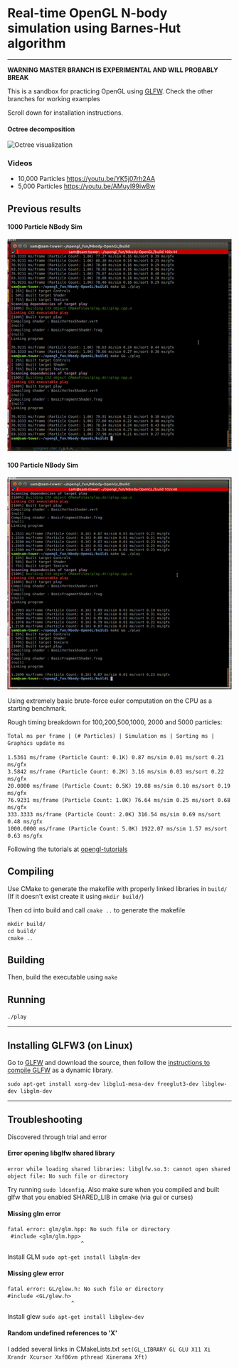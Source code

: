 # Real-time OpenGL N-body simulation using Barnes-Hut algorithm
---

**WARNING MASTER BRANCH IS EXPERIMENTAL AND WILL PROBABLY BREAK**

This is a sandbox for practicing OpenGL using [GLFW](http://www.glfw.org).
Check the other branches for working examples

Scroll down for installation instructions.

#### Octree decomposition
![Octree visualization](octree_vis.gif)

### Videos
* 10,000 Particles https://youtu.be/YK5j07rh2AA
* 5,000 Particles https://youtu.be/AMuyI99iwBw

## Previous results

#### 1000 Particle NBody Sim

![1K Particle NBody](nbody1K.gif)

#### 100 Particle NBody Sim

![100 Particle NBody](nbody100.gif)

Using extremely basic brute-force euler computation on the CPU as a starting benchmark.

Rough timing breakdown for 100,200,500,1000, 2000 and 5000 particles:

    Total ms per frame | (# Particles) | Simulation ms | Sorting ms | Graphics update ms

    1.5361 ms/frame (Particle Count: 0.1K) 0.87 ms/sim 0.01 ms/sort 0.21 ms/gfx
    3.5842 ms/frame (Particle Count: 0.2K) 3.16 ms/sim 0.03 ms/sort 0.22 ms/gfx
    20.0000 ms/frame (Particle Count: 0.5K) 19.08 ms/sim 0.10 ms/sort 0.19 ms/gfx
    76.9231 ms/frame (Particle Count: 1.0K) 76.64 ms/sim 0.25 ms/sort 0.68 ms/gfx
    333.3333 ms/frame (Particle Count: 2.0K) 316.54 ms/sim 0.69 ms/sort 0.48 ms/gfx
    1000.0000 ms/frame (Particle Count: 5.0K) 1922.07 ms/sim 1.57 ms/sort 0.63 ms/gfx

Following the tutorials at [opengl-tutorials](http://www.opengl-tutorial.org/beginners-tutorials/)

## Compiling

Use CMake to generate the makefile with properly linked libraries in `build/` (If it doesn't exist create it using `mkdir build/`)

Then cd into build and call `cmake ..` to generate the makefile

    mkdir build/
    cd build/
    cmake ..

## Building
Then, build the executable using `make`


## Running
    ./play

---
## Installing GLFW3 (on Linux)

Go to [GLFW](http://www.glfw.org) and download the source, then follow the [instructions to compile GLFW](http://www.glfw.org/docs/latest/compile.html) as a dynamic library.

    sudo apt-get install xorg-dev libglu1-mesa-dev freeglut3-dev libglew-dev libglm-dev

---
## Troubleshooting

Discovered through trial and error

#### Error opening libglfw shared library

    error while loading shared libraries: libglfw.so.3: cannot open shared object file: No such file or directory

Try running `sudo ldconfig`. Also make sure when you compiled and built glfw that you enabled SHARED_LIB in cmake (via gui or curses)

#### Missing glm error

    fatal error: glm/glm.hpp: No such file or directory
     #include <glm/glm.hpp>
                           ^
Install GLM `sudo apt-get install libglm-dev`

#### Missing glew error

    fatal error: GL/glew.h: No such file or directory
    #include <GL/glew.h>
                        ^

Install glew `sudo apt-get install libglew-dev`

#### Random undefined references to 'X<something>'
I added several links in CMakeLists.txt `set(GL_LIBRARY GL GLU X11 Xi Xrandr Xcursor Xxf86vm pthread Xinerama Xft)`
